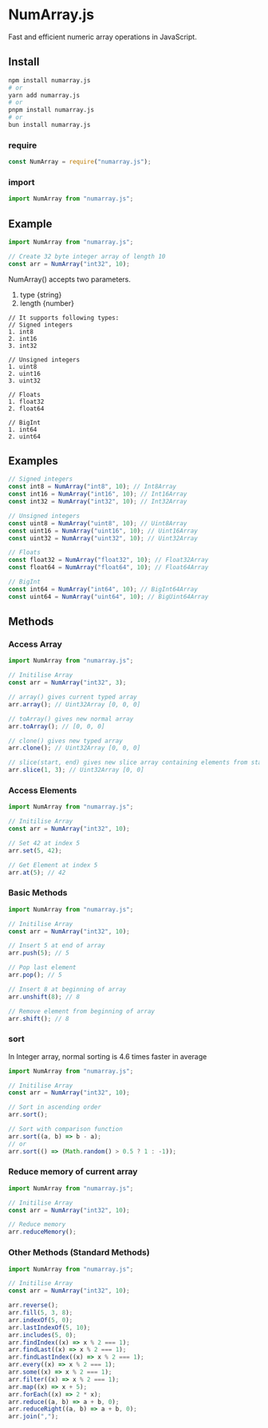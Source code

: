 # NumArray.js

Fast and efficient numeric array operations in JavaScript.

## Install

```bash
npm install numarray.js
# or
yarn add numarray.js
# or
pnpm install numarray.js
# or
bun install numarray.js
```

### require

```js
const NumArray = require("numarray.js");
```

### import

```js
import NumArray from "numarray.js";
```

## Example

```js
import NumArray from "numarray.js";

// Create 32 byte integer array of length 10
const arr = NumArray("int32", 10);
```

NumArray() accepts two parameters.

1. type {string}
2. length {number}

```
// It supports following types:
// Signed integers
1. int8
2. int16
3. int32

// Unsigned integers
1. uint8
2. uint16
3. uint32

// Floats
1. float32
2. float64

// BigInt
1. int64
2. uint64
```

## Examples

```js
// Signed integers
const int8 = NumArray("int8", 10); // Int8Array
const int16 = NumArray("int16", 10); // Int16Array
const int32 = NumArray("int32", 10); // Int32Array

// Unsigned integers
const uint8 = NumArray("uint8", 10); // Uint8Array
const uint16 = NumArray("uint16", 10); // Uint16Array
const uint32 = NumArray("uint32", 10); // Uint32Array

// Floats
const float32 = NumArray("float32", 10); // Float32Array
const float64 = NumArray("float64", 10); // Float64Array

// BigInt
const int64 = NumArray("int64", 10); // BigInt64Array
const uint64 = NumArray("uint64", 10); // BigUint64Array
```

## Methods

### Access Array

```js
import NumArray from "numarray.js";

// Initilise Array
const arr = NumArray("int32", 3);

// array() gives current typed array
arr.array(); // Uint32Array [0, 0, 0]

// toArray() gives new normal array
arr.toArray(); // [0, 0, 0]

// clone() gives new typed array
arr.clone(); // Uint32Array [0, 0, 0]

// slice(start, end) gives new slice array containing elements from start to end-1
arr.slice(1, 3); // Uint32Array [0, 0]
```

### Access Elements

```js
import NumArray from "numarray.js";

// Initilise Array
const arr = NumArray("int32", 10);

// Set 42 at index 5
arr.set(5, 42);

// Get Element at index 5
arr.at(5); // 42
```

### Basic Methods

```js
import NumArray from "numarray.js";

// Initilise Array
const arr = NumArray("int32", 10);

// Insert 5 at end of array
arr.push(5); // 5

// Pop last element
arr.pop(); // 5

// Insert 8 at beginning of array
arr.unshift(8); // 8

// Remove element from beginning of array
arr.shift(); // 8
```

### sort

In Integer array, normal sorting is 4.6 times faster in average

```js
import NumArray from "numarray.js";

// Initilise Array
const arr = NumArray("int32", 10);

// Sort in ascending order
arr.sort();

// Sort with comparison function
arr.sort((a, b) => b - a);
// or
arr.sort(() => (Math.random() > 0.5 ? 1 : -1));
```

### Reduce memory of current array

```js
import NumArray from "numarray.js";

// Initilise Array
const arr = NumArray("int32", 10);

// Reduce memory
arr.reduceMemory();
```

### Other Methods (Standard Methods)

```js
import NumArray from "numarray.js";

// Initilise Array
const arr = NumArray("int32", 10);

arr.reverse();
arr.fill(5, 3, 8);
arr.indexOf(5, 0);
arr.lastIndexOf(5, 10);
arr.includes(5, 0);
arr.findIndex((x) => x % 2 === 1);
arr.findLast((x) => x % 2 === 1);
arr.findLastIndex((x) => x % 2 === 1);
arr.every((x) => x % 2 === 1);
arr.some((x) => x % 2 === 1);
arr.filter((x) => x % 2 === 1);
arr.map((x) => x + 5);
arr.forEach((x) => 2 * x);
arr.reduce((a, b) => a + b, 0);
arr.reduceRight((a, b) => a + b, 0);
arr.join(",");
```
